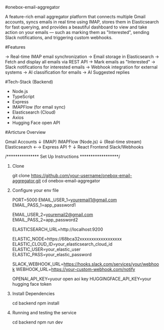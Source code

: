#onebox-email-aggregator

A feature-rich email aggregator platform that connects multiple Gmail accounts, syncs emails in real time using IMAP, stores them in Elasticsearch for fast querying, and provides a beautiful dashboard to view and take action on your emails — such as marking them as "Interested", sending Slack notifications, and triggering custom webhooks.

#Features

-> Real-time IMAP email synchronization
-> Email storage in Elasticsearch
-> Fetch and display all emails via REST API
-> Mark emails as "Interested"
-> Slack notifications for interested emails
-> Webhook integration for external systems
-> AI classification for emails
-> AI Suggested replies

#Tech-Stack (Backend)
- Node.js
- TypeScript
- Express
- IMAPFlow (for email sync)
- Elasticsearch (Cloud)
- Axios
- Hugging Face open API 

#Articture Overview

Gmail Accounts
     ↓ (IMAP)
 IMAPFlow (Node.js)
     ↓ (Real-time stream)
Elasticsearch ←→ Express API
     ↑                ↓
 React Frontend   Slack/Webhooks



/*************** Set Up Instructions ******************/

1. Clone

     git clone https://github.com/your-username/onebox-email-aggregator.git
     cd onebox-email-aggregator

2. Configure your env file
   
     PORT=5000
     EMAIL_USER_1=youremail1@gmail.com
     EMAIL_PASS_1=app_password1
     
     EMAIL_USER_2=youremail2@gmail.com
     EMAIL_PASS_2=app_password2
     
     ELASTICSEARCH_URL=http://localhost:9200
     
     ELASTIC_NODE=https://68bca32xxxxxxxxxxxxxxxxxx
     ELASTIC_CLOUD_ID=your_elasticsearch_cloud_id
     ELASTIC_USER=your_elastic_user
     ELASTIC_PASS=your_elastic_password
     
     SLACK_WEBHOOK_URL=https://hooks.slack.com/services/your/webhook
     WEBHOOK_URL=https://your-custom-webhook.com/notify

     OPENAI_API_KEY=yuour open aoi key
     HUGGINGFACE_API_KEY=your hugging face token


4. Install Dependencies

     cd backend
     npm install

5. Running and testing the service
   
     cd backend
     npm run dev

